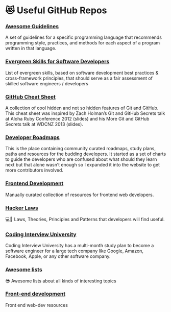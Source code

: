 # 😻 Useful GitHub Repos

### [Awesome Guidelines](https://github.com/Kristories/awesome-guidelines)

A set of guidelines for a specific programming language that recommends programming style, practices, and methods for each aspect of a program written in that language.

### [Evergreen Skills for Software Developers](https://github.com/romenrg/evergreen-skills-developers)

List of evergreen skills, based on software development best practices & cross-framework principles, that should serve as a fair assessment of skilled software engineers / developers

### [GitHub Cheat Sheet](https://github.com/tiimgreen/github-cheat-sheet)

A collection of cool hidden and not so hidden features of Git and GitHub. This cheat sheet was inspired by Zach Holman’s Git and GitHub Secrets talk at Aloha Ruby Conference 2012 (slides) and his More Git and GitHub Secrets talk at WDCNZ 2013 (slides).

### [Developer Roadmaps](https://github.com/kamranahmedse/developer-roadmap)

This is the place containing community curated roadmaps, study plans, paths and resources for the budding developers. It started as a set of charts to guide the developers who are confused about what should they learn next but that alone wasn’t enough so I expanded it into the website to get more contributors involved.

### [Frontend Development](https://github.com/dypsilon/frontend-dev-bookmarks)

Manually curated collection of resources for frontend web developers.

### [Hacker Laws](https://github.com/dwmkerr/hacker-laws)

💻📖 Laws, Theories, Principles and Patterns that developers will find useful.

### [Coding Interview University](https://github.com/jwasham/coding-interview-university)

Coding Interview University has a multi-month study plan to become a software engineer for a large tech company like Google, Amazon, Facebook, Apple, or any other software company.

### [Awesome lists](https://github.com/sindresorhus/awesome)

😎 Awesome lists about all kinds of interesting topics

### [Front-end development](https://github.com/RitikPatni/Front-End-Web-Development-Resources)

Front end web-dev resources
